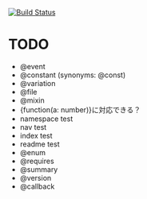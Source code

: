 [![Build Status](https://travis-ci.org/h13i32maru/jsdoc-cloudy.svg?branch=master)](https://travis-ci.org/h13i32maru/jsdoc-cloudy)

# TODO
- @event
- @constant (synonyms: @const)
- @variation
- @file
- @mixin
- {function(a: number)}に対応できる？
- namespace test
- nav test
- index test
- readme test
- @enum
- @requires
- @summary
- @version
- @callback
